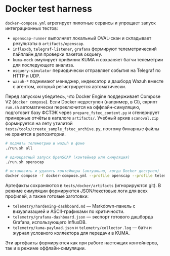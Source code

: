 # Docker test harness

`docker-compose.yml` агрегирует пилотные сервисы и упрощает запуск интеграционных тестов:

- `openscap-runner` выполняет локальный OVAL-скан и складывает результаты в `artifacts/openscap`.
- `influxdb`, `telegraf-listener`, `grafana` формируют телеметрический пайплайн для проверки пакетов osquery.
- `kuma-mock` эмулирует приёмник KUMA и сохраняет батчи телеметрии для последующего анализа.
- `osquery-simulator` периодически отправляет события на Telegraf по HTTP и UDP.
- `wazuh-*` поднимают менеджер, индексатор и дашборд Wazuh вместе с агентом, который регистрируется автоматически.

Перед запуском убедитесь, что Docker Engine поддерживает Compose V2 (`docker compose`). Если Docker недоступен (например, в CI),
скрипт `run.sh` автоматически переключится на оффлайн-симуляцию, подготовит базу ФСТЭК через `prepare_fstec_content.py` и сгенерирует примерные отчёты в каталоге `artifacts/`. Учебный архив `scanoval.zip` формируется на лету утилитой `tests/tools/create_sample_fstec_archive.py`, поэтому бинарные файлы не хранятся в репозитории.

```bash
# поднять телеметрию и wazuh в фоне
./run.sh all

# однократный запуск OpenSCAP (контейнер или симуляция)
./run.sh openscap

# остановить и удалить контейнеры (актуально, когда Docker доступен)
docker compose -f docker-compose.yml --profile openscap --profile telemetry --profile wazuh down
```

Артефакты сохраняются в `tests/docker/artifacts` (игнорируются git). В режиме симуляции формируются JSON/текстовые логи для всех профилей, а также готовые заготовки:

- `telemetry/hardening-dashboard.md` — Markdown-панель с визуализацией и ASCII-графиками по критичности.
- `telemetry/grafana-dashboard.json` — экспорт готового дашборда Grafana, использующего InfluxDB.
- `telemetry/kuma-payload.json` и `telemetry/collector.log` — батч и журнал условного коллектора для передачи в KUMA.

Эти артефакты формируются как при работе настоящих контейнеров, так и в режиме оффлайн-симуляции.
